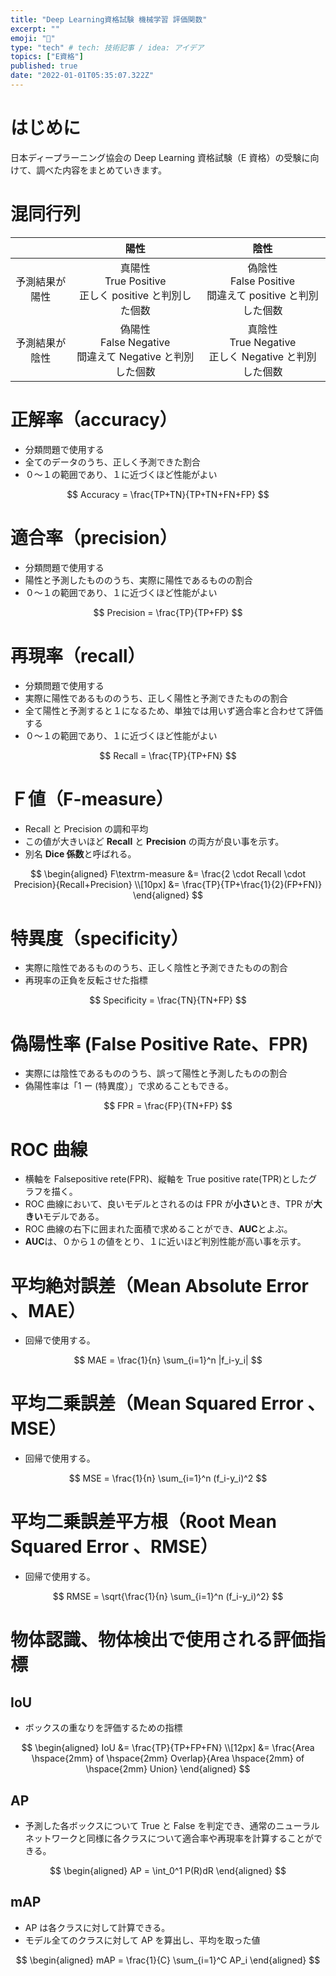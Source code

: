 ```yaml
---
title: "Deep Learning資格試験 機械学習 評価関数"
excerpt: ""
emoji: "🍣"
type: "tech" # tech: 技術記事 / idea: アイデア
topics: ["E資格"]
published: true
date: "2022-01-01T05:35:07.322Z"
---
```


# はじめに

日本ディープラーニング協会の Deep Learning 資格試験（E 資格）の受験に向けて、調べた内容をまとめていきます。

# 混同行列

|                |                             陽性                             |                             陰性                             |
| :------------: | :----------------------------------------------------------: | :----------------------------------------------------------: |
| 予測結果が陽性 |  真陽性<br>True Positive<br>正しく positive と判別した個数   | 偽陰性<br>False Positive<br>間違えて positive と判別した個数 |
| 予測結果が陰性 | 偽陽性<br>False Negative<br>間違えて Negative と判別した個数 |  真陰性<br>True Negative<br>正しく Negative と判別した個数   |

# 正解率（accuracy）

- 分類問題で使用する
- 全てのデータのうち、正しく予測できた割合
- ０～１の範囲であり、１に近づくほど性能がよい

$$
Accuracy = \frac{TP+TN}{TP+TN+FN+FP}
$$

# 適合率（precision）

- 分類問題で使用する
- 陽性と予測したもののうち、実際に陽性であるものの割合
- ０～１の範囲であり、１に近づくほど性能がよい

$$
Precision = \frac{TP}{TP+FP}
$$

# 再現率（recall）

- 分類問題で使用する
- 実際に陽性であるもののうち、正しく陽性と予測できたものの割合
- 全て陽性と予測すると１になるため、単独では用いず適合率と合わせて評価する
- ０～１の範囲であり、１に近づくほど性能がよい

$$
Recall = \frac{TP}{TP+FN}
$$

# Ｆ値（F-measure）

- Recall と Precision の調和平均
- この値が大きいほど **Recall** と **Precision** の両方が良い事を示す。
- 別名 **Dice 係数**と呼ばれる。

$$
\begin{aligned}
  F\textrm-measure &= \frac{2 \cdot Recall \cdot Precision}{Recall+Precision} \\[10px]
  &= \frac{TP}{TP+\frac{1}{2}(FP+FN)}
\end{aligned}
$$

# 特異度（specificity）

- 実際に陰性であるもののうち、正しく陰性と予測できたものの割合
- 再現率の正負を反転させた指標

$$
Specificity = \frac{TN}{TN+FP}
$$

# 偽陽性率 (False Positive Rate、FPR)

- 実際には陰性であるもののうち、誤って陽性と予測したものの割合
- 偽陽性率は「1 ー (特異度）」で求めることもできる。

$$
FPR = \frac{FP}{TN+FP}
$$

# ROC 曲線

- 横軸を Falsepositive rete(FPR)、縦軸を True positive rate(TPR)としたグラフを描く。
- ROC 曲線において、良いモデルとされるのは FPR が**小さい**とき、TPR が**大きい**モデルである。
- ROC 曲線の右下に囲まれた面積で求めることができ、**AUC**とよぶ。
- **AUC**は、０から１の値をとり、１に近いほど判別性能が高い事を示す。

# 平均絶対誤差（Mean Absolute Error 、MAE）

- 回帰で使用する。

$$
MAE = \frac{1}{n} \sum_{i=1}^n |f_i-y_i|
$$

# 平均二乗誤差（Mean Squared Error 、MSE）

- 回帰で使用する。

$$
  MSE = \frac{1}{n} \sum_{i=1}^n (f_i-y_i)^2
$$

# 平均二乗誤差平方根（Root Mean Squared Error 、RMSE）

- 回帰で使用する。

$$
  RMSE = \sqrt{\frac{1}{n} \sum_{i=1}^n (f_i-y_i)^2}
$$

# 物体認識、物体検出で使用される評価指標

## IoU

- ボックスの重なりを評価するための指標

$$
\begin{aligned}
  IoU &= \frac{TP}{TP+FP+FN} \\[12px]
  &= \frac{Area \hspace{2mm} of \hspace{2mm} Overlap}{Area \hspace{2mm} of \hspace{2mm} Union}
\end{aligned}
$$

## AP

- 予測した各ボックスについて True と False を判定でき、通常のニューラルネットワークと同様に各クラスについて適合率や再現率を計算することができる。

$$
\begin{aligned}
    AP = \int_0^1 P(R)dR
\end{aligned}
$$

## mAP

- AP は各クラスに対して計算できる。
- モデル全てのクラスに対して AP を算出し、平均を取った値

$$
\begin{aligned}
    mAP = \frac{1}{C} \sum_{i=1}^C AP_i
\end{aligned}
$$
